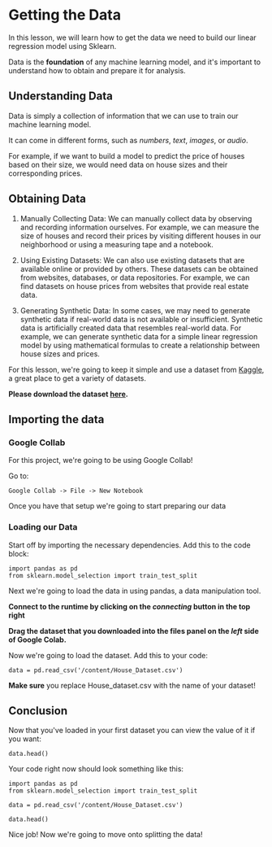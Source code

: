 # Getting the Data

In this lesson, we will learn how to get the data we need to build our linear regression model using Sklearn. 

Data is the **foundation** of any machine learning model, and it's important to understand how to obtain and prepare it for analysis. 

## Understanding Data

Data is simply a collection of information that we can use to train our machine learning model. 

It can come in different forms, such as *numbers*, *text*, *images*, or *audio*. 

For example, if we want to build a model to predict the price of houses based on their size, we would need data on house sizes and their corresponding prices.

## Obtaining Data

1. Manually Collecting Data: We can manually collect data by observing and recording information ourselves. For example, we can measure the size of houses and record their prices by visiting different houses in our neighborhood or using a measuring tape and a notebook.

2. Using Existing Datasets: We can also use existing datasets that are available online or provided by others. These datasets can be obtained from websites, databases, or data repositories. For example, we can find datasets on house prices from websites that provide real estate data.

3. Generating Synthetic Data: In some cases, we may need to generate synthetic data if real-world data is not available or insufficient. Synthetic data is artificially created data that resembles real-world data. For example, we can generate synthetic data for a simple linear regression model by using mathematical formulas to create a relationship between house sizes and prices.

For this lesson, we're going to keep it simple and use a dataset from [Kaggle](https://www.kaggle.com/datasets), a great place to get a variety of datasets.

**Please download the dataset [here](https://res.cloudinary.com/dtgjeknbw/raw/upload/v1681265709/Morph%20AI/House_Dataset_epjuvy.csv).**

## Importing the data

### Google Collab

For this project, we're going to be using Google Collab!

Go to:

```
Google Collab -> File -> New Notebook
```

Once you have that setup we're going to start preparing our data

### Loading our Data

Start off by importing the necessary dependencies. Add this to the code block:

```
import pandas as pd
from sklearn.model_selection import train_test_split
```

Next we're going to load the data in using pandas, a data manipulation tool.

**Connect to the runtime by clicking on the *connecting* button in the top right**

**Drag the dataset that you downloaded into the files panel on the *left* side of Google Colab.**

Now we're going to load the dataset. Add this to your code:

```
data = pd.read_csv('/content/House_Dataset.csv')
```

**Make sure** you replace House_dataset.csv with the name of your dataset!

## Conclusion

Now that you've loaded in your first dataset you can view the value of it if you want:

```
data.head()
```

Your code right now should look something like this:

```
import pandas as pd
from sklearn.model_selection import train_test_split

data = pd.read_csv('/content/House_Dataset.csv')

data.head()
```

Nice job! Now we're going to move onto splitting the data!